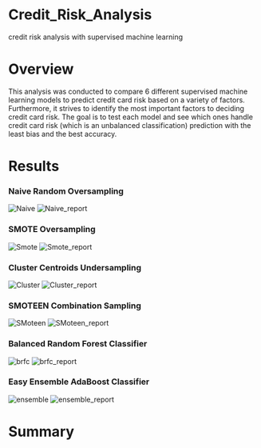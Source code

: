 # Credit_Risk_Analysis
credit risk analysis with supervised machine learning

# Overview
This analysis was conducted to compare 6 different supervised machine learning models to predict credit card risk based on a variety of factors. Furthermore, it strives to identify the most important factors to deciding credit card risk. The goal is to test each model and see which ones handle credit card risk (which is an unbalanced classification) prediction with the least bias and the best accuracy. 

# Results
### Naive Random Oversampling
![Naive](https://user-images.githubusercontent.com/100614266/178161091-a9436d8e-f0a5-476b-a403-a46461ecd31d.png)
![Naive_report](https://user-images.githubusercontent.com/100614266/178161093-6f168277-c29f-4839-b23c-cd0edcfb7d2c.png)

### SMOTE Oversampling
![Smote](https://user-images.githubusercontent.com/100614266/178161110-bdd5248c-7b7e-45bd-9a70-7d3666d50235.png)
![Smote_report](https://user-images.githubusercontent.com/100614266/178161111-9e1ea7af-a28a-42dc-8467-26bedfea77dc.png)

### Cluster Centroids Undersampling
![Cluster](https://user-images.githubusercontent.com/100614266/178161119-12951250-8d58-444e-aca3-214e87cf90d9.png)
![Cluster_report](https://user-images.githubusercontent.com/100614266/178161122-841241a8-5b53-40b5-a818-4ed4f0ea8d5f.png)

### SMOTEEN Combination Sampling
![SMoteen](https://user-images.githubusercontent.com/100614266/178161129-961e3b71-6761-471f-b80d-64dcfcc691c8.png)
![SMoteen_report](https://user-images.githubusercontent.com/100614266/178161131-bd19f91a-0542-4f0a-9bc7-3b4cb2885b10.png)


### Balanced Random Forest Classifier
![brfc](https://user-images.githubusercontent.com/100614266/178161142-ed88fa78-3274-4fb2-86d5-633f5277ae2a.png)
![brfc_report](https://user-images.githubusercontent.com/100614266/178161144-754fe133-d55b-412d-97fb-f9a8c627b46b.png)

### Easy Ensemble AdaBoost Classifier
![ensemble](https://user-images.githubusercontent.com/100614266/178161159-820e9ec1-49b7-47be-be7d-36d9810b9620.png)
![ensemble_report](https://user-images.githubusercontent.com/100614266/178161158-dff96fbe-2ed0-4c10-8a10-4fb4cfd35f4f.png)


# Summary
